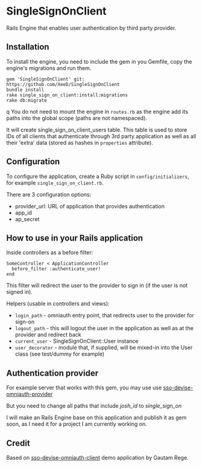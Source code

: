 SingleSignOnClient
==================

Rails Engine that enables user authentication by third party provider.

Installation
------------
To install the engine, you need to include the gem in you Gemfile, copy the engine's migrations and run them.

    gem 'SingleSignOnClient' git: https://github.com/XeeD/SingleSignOnClient
    bundle install
    rake single_sign_on_client:install:migrations
    rake db:migrate
q
You do not need to mount the engine in `routes.rb` as the engine add its paths into the global scope
(paths are not namespaced).

It will create single_sign_on_client_users table. This table is used to store IDs of all clients that
authenticate through 3rd party application as well as all their 'extra' data (stored as hashes in
`properties` attribute).

Configuration
-------------
To configure the application, create a Ruby script in `config/initializers`, for example
`single_sign_on_client.rb`.

There are 3 configuration options:
-   provider_url: URL of application that provides authentication
-   app_id
-   ap_secret

How to use in your Rails application
------------------------------------
Inside controllers as a before filter:

    SomeController < ApplicationController
      before_filter :authenticate_user!
    end

This filter will redirect the user to the provider to sign in (if the user is not signed in).

Helpers (usable in controllers and views):
-   `login_path` - omniauth entry point, that redirects user to the provider for sign-on
-   `logout_path` - this will logout the user in the application as well as at the provider and redirect back
-   `current_user` - SingleSignOnClient::User instance
-   `user_decorator` - module that, if supplied, will be mixed-in into the User class (see test/dummy for example)

Authentication provider
-----------------------
For example server that works with this gem, you may use use
[sso-devise-omniauth-provider](https://github.com/joshsoftware/sso-devise-omniauth-provider)

But you need to change all paths that include *josh_id* to *single_sign_on*

I will make an Rails Engine base on this application and publish it as gem soon, as I need it
for a project I am currently working on.

Credit
------
Based on [sso-devise-omniauth-client](https://github.com/joshsoftware/sso-devise-omniauth-client)
demo application by Gautam Rege.
